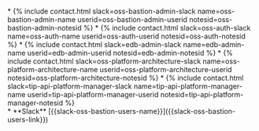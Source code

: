 <br>
* {% include contact.html slack=oss-bastion-admin-slack name=oss-bastion-admin-name userid=oss-bastion-admin-userid notesid=oss-bastion-admin-notesid %}
* {% include contact.html slack=oss-auth-slack name=oss-auth-name userid=oss-auth-userid notesid=oss-auth-notesid %}
* {% include contact.html slack=edb-admin-slack name=edb-admin-name userid=edb-admin-userid notesid=edb-admin-notesid %}
* {% include contact.html slack=oss-platform-architecture-slack name=oss-platform-architecture-name userid=oss-platform-architecture-userid notesid=oss-platform-architecture-notesid %}
* {% include contact.html slack=tip-api-platform-manager-slack name=tip-api-platform-manager-name userid=tip-api-platform-manager-userid notesid=tip-api-platform-manager-notesid %}
<br>
* **Slack** [{{slack-oss-bastion-users-name}}]({{slack-oss-bastion-users-link}})

